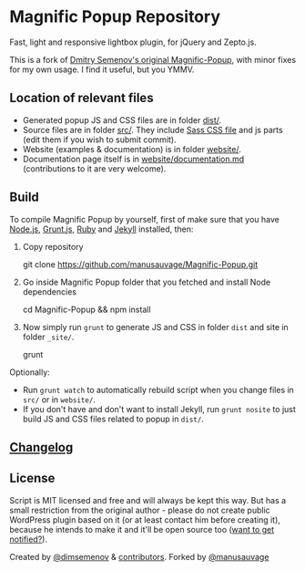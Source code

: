 # Magnific Popup Repository

Fast, light and responsive lightbox plugin, for jQuery and Zepto.js.

This is a fork of [Dmitry Semenov's original Magnific-Popup](https://github.com/dimsemenov/Magnific-Popup/releases), with minor fixes for my own usage. I find it useful, but you YMMV. 

## Location of relevant files

- Generated popup JS and CSS files are in folder [dist/](https://github.com/manusauvage/Magnific-Popup/tree/master/dist). 
- Source files are in folder [src/](https://github.com/manusauvage/Magnific-Popup/tree/master/src). They include [Sass CSS file](https://github.com/manusauvage/Magnific-Popup/blob/master/src/css/main.scss) and js parts (edit them if you wish to submit commit). 
- Website (examples & documentation) is in folder [website/](https://github.com/dimsemenov/Magnific-Popup/tree/master/website).
- Documentation page itself is in [website/documentation.md](https://github.com/dimsemenov/Magnific-Popup/blob/master/website/documentation.md) (contributions to it are very welcome).


## Build 

To compile Magnific Popup by yourself, first of make sure that you have [Node.js](http://nodejs.org/), [Grunt.js](https://github.com/cowboy/grunt), [Ruby](http://www.ruby-lang.org/) and [Jekyll](https://github.com/mojombo/jekyll/) installed, then:

1) Copy repository

	git clone https://github.com/manusauvage/Magnific-Popup.git

2) Go inside Magnific Popup folder that you fetched and install Node dependencies

	cd Magnific-Popup && npm install

3) Now simply run `grunt` to generate JS and CSS in folder `dist` and site in folder `_site/`.

	grunt

Optionally:

- Run `grunt watch` to automatically rebuild script when you change files in `src/` or in `website/`.
- If you don't have and don't want to install Jekyll, run `grunt nosite` to just build JS and CSS files related to popup in `dist/`.



## [Changelog](https://github.com/manusauvage/Magnific-Popup/releases)

## License

Script is MIT licensed and free and will always be kept this way. But has a small restriction from the original author - please do not create public WordPress plugin based on it (or at least contact him before creating it), because he intends to make it and it'll be open source too ([want to get notified?](http://dimsemenov.com/subscribe.html)).

Created by [@dimsemenov](http://twitter.com/dimsemenov) & [contributors](https://github.com/dimsemenov/Magnific-Popup/contributors).
Forked by [@manusauvage](https://github.com/manusauvage)
